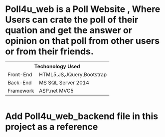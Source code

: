 <h1>Poll4u_web is a Poll Website , Where Users can crate the poll of their quation and get the answer or opinion on that poll from other users or from their friends.</br>
<table width=100%>
  <tr><th colspan=2>Techonology Used </th></th>
  <tr>
    <td>Front-End</td>
    <td>HTML5,JS,JQuery,Bootstrap</td>
  </tr>
  <tr>
    <td>Back-End</td>
    <td>MS SQL Server 2014</td>
  </tr>
  <tr>
    <td>Framework</td>
    <td>ASP.net MVC5</td>
  </tr>

</table></br>
Add Poll4u_web_backend file in this project as a reference </h1>
